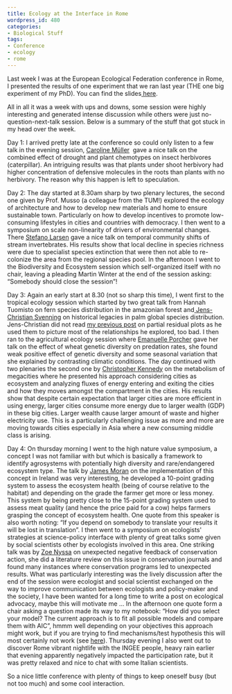 ```yaml
---
title: Ecology at the Interface in Rome
wordpress_id: 480
categories:
- Biological Stuff
tags:
- Conference
- ecology
- rome
---
```


Last week I was at the European Ecological Federation conference in Rome, I presented the results of one experiment that we ran last year (THE one big experiment of my PhD). You can find the slides[ here](http://www.slideshare.net/Lionel68/rome-2015-53419534).

All in all it was a week with ups and downs, some session were highly interesting and generated intense discussion while others were just no-question-next-talk session. Below is a summary of the stuff that got stuck in my head over the week.

Day 1: I arrived pretty late at the conference so could only listen to a few talk in the evening session, [Caroline Müller](http://www.uni-bielefeld.de/biologie/ChemOekologie/)  gave a nice talk on the combined effect of drought and plant chemotypes on insect herbivores (caterpillar). An intriguing results was that plants under shoot herbivory had higher concentration of defensive molecules in the roots than plants with no herbivory. The reason why this happen is left to speculation.

Day 2: The day started at 8.30am sharp by two plenary lectures, the second one given by Prof. Musso (a colleague from the TUM!) explored the ecology of architecture and how to develop new materials and home to ensure sustainable town. Particularly on how to develop incentives to promote low-consuming lifestyles in cities and countries with democracy. I then went to a symposium on scale non-linearity of drivers of environmental changes. There [Stefano Larsen](https://www.idiv.de/de/das_zentrum/mitarbeiterinnen/mitarbeiterdetails/eshow/larsen-stefano.html) gave a nice talk on temporal community shifts of stream invertebrates. His results show that local decline in species richness were due to specialist species extinction that were then not able to re-colonize the area from the regional species pool. In the afternoon I went to the Biodiversity and Ecosystem session which self-organized itself with no chair, leaving a pleading Martin Winter at the end of the session asking: “Somebody should close the session”!

Day 3: Again an early start at 8.30 (not so sharp this time), I went first to the tropical ecology session which started by two great talk from Hannah Tuomisto on fern species distribution in the amazonian forest and[ Jens-Christian Svenning](http://pure.au.dk/portal/en/persons/jc-svenning%2833c3c4e2-57ab-478c-889d-06c594e57b8b%29/cv.html?id=79683217) on historical legacies in palm global species distribution. Jens-Christian did not read [my previous post](http://wp.me/p2SacB-7A) on partial residual plots as he used them to picture most of the relationships he explored, too bad. I then ran to the agricultural ecology session where [Emanuelle Porcher](http://cesco.mnhn.fr/en/users/emmanuelleporcher) gave her talk on the effect of wheat genetic diversity on predation rates, she found weak positive effect of genetic diversity and some seasonal variation that she explained by contrasting climatic conditions. The day continued with two plenaries the second one by [Christopher Kennedy](http://civil.engineering.utoronto.ca/staff/professors/christopher-kennedy/) on the metabolism of megacities where he presented his approach considering cities as ecosystem and analyzing fluxes of energy entering and exiting the cities and how they moves amongst the compartment in the cities. His results show that despite certain expectation that larger cities are more efficient in using energy, larger cities consume more energy due to larger wealth (GDP) in these big cities. Larger wealth cause larger amount of waste and higher electricity use. This is a particularly challenging issue as more and more are moving towards cities especially in Asia where a new consuming middle class is arising.

Day 4: On thursday morning I went to the high nature value symposium, a concept I was not familiar with but which is basically a framework to identify agrosystems with potentially high diversity and rare/endangered ecosystem type. The talk by [James Moran](http://www.researchgate.net/profile/James_Moran2) on the implementation of this concept in Ireland was very interesting, he developed a 10-point grading system to assess the ecosystem health (being of course relative to the habitat) and depending on the grade the farmer get more or less money. This system by being pretty close to the 15-point grading system used to assess meat quality (and hence the price paid for a cow) helps farmers grasping the concept of ecosystem health. One quote from this speaker is also worth noting: “If you depend on somebody to translate your results it will be lost in translation”. I then went to a symposium on ecologists' strategies at science-policy interface with plenty of great talks some given by social scientists other by ecologists involved in this area. One striking talk was by [Zoe Nyssa](http://environment.harvard.edu/about/fellows/zoe-nyssa) on unexpected negative feedback of conservation action, she did a literature review on this issue in conservation journals and found many instances where conservation programs led to unexpected results. What was particularly interesting was the lively discussion after the end of the session were ecologist and social scientist exchanged on the way to improve communication between ecologists and policy-maker and the society, I have been wanted for a long time to write a post on ecological advocacy, maybe this will motivate me … In the afternoon one quote form a chair asking a question made its way to my notebook: “How did you select your model? The current approach is to fit all possible models and compare them with AIC”, hmmm well depending on your objectives this approach might work, but if you are trying to find mechanisms/test hypothesis this will most certainly not work (see [here](https://dynamicecology.wordpress.com/2015/05/21/why-aic-appeals-to-ecologists-lowest-instincts/)). Thursday evening I also went out to discover Rome vibrant nightlife with the INGEE people, heavy rain earlier that evening apparently negatively impacted the participation rate, but it was pretty relaxed and nice to chat with some Italian scientists.

So a nice little conference with plenty of things to keep oneself busy (but not too much) and some cool interaction.
